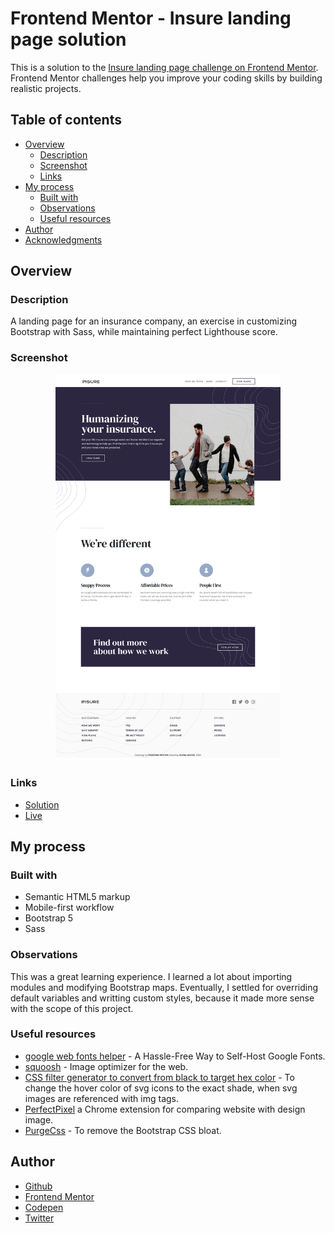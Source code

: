 # Frontend Mentor - Insure landing page solution

This is a solution to the [Insure landing page challenge on Frontend Mentor](https://www.frontendmentor.io/challenges/insure-landing-page-uTU68JV8). Frontend Mentor challenges help you improve your coding skills by building realistic projects. 

## Table of contents

- [Overview](#overview)
  - [Description](#description)
  - [Screenshot](#screenshot)
  - [Links](#links)
- [My process](#my-process)
  - [Built with](#built-with)
  - [Observations](#observations)
  - [Useful resources](#useful-resources)
- [Author](#author)
- [Acknowledgments](#acknowledgments)

## Overview

### Description

A landing page for an insurance company, an exercise in customizing Bootstrap with Sass, while maintaining perfect Lighthouse score.

### Screenshot

<p align="center">
  <img width="360" src="screenshot.png">
</p>


### Links

- [Solution](https://www.frontendmentor.io/solutions/insure-landing-page-s1lTnZhQwf)
- [Live](https://je-jo.github.io/insure-landing-page/)

## My process

### Built with

- Semantic HTML5 markup
- Mobile-first workflow
- Bootstrap 5
- Sass

### Observations

This was a great learning experience. I learned a lot about importing modules and modifying Bootstrap maps. Eventually, I settled for overriding default variables and writting custom styles, because it made more sense with the scope of this project.

### Useful resources

- [google web fonts helper](http://google-webfonts-helper.herokuapp.com/fonts) - A Hassle-Free Way to Self-Host Google Fonts.
- [squoosh](https://squoosh.app/) - Image optimizer for the web.
- [CSS filter generator to convert from black to target hex color](https://codepen.io/sosuke/pen/Pjoqqp) - To change the hover color of svg icons to the exact shade, when svg images are referenced with img tags.
- [PerfectPixel](https://www.welldonecode.com/perfectpixel/) a Chrome extension for comparing website with design image.
- [PurgeCss](https://purgecss.com/) - To remove the Bootstrap CSS bloat.

## Author

- [Github](https://github.com/je-jo)
- [Frontend Mentor](https://www.frontendmentor.io/profile/je-jo)
- [Codepen](https://codepen.io/je-jo)
- [Twitter](https://twitter.com/jelena_jo_)
